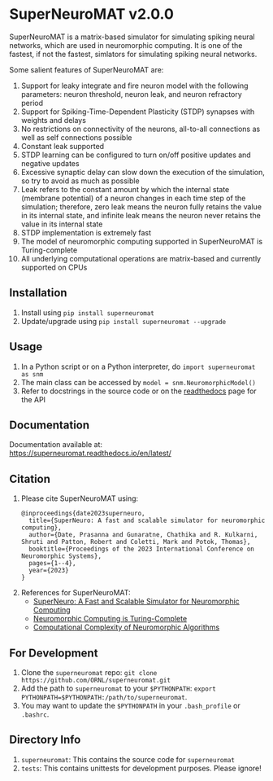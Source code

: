 # SuperNeuroMAT v2.0.0

SuperNeuroMAT is a matrix-based simulator for simulating spiking neural networks, which are used in neuromorphic computing. It is one of the fastest, if not the fastest, simlators for simulating spiking neural networks.

Some salient features of SuperNeuroMAT are:
1. Support for leaky integrate and fire neuron model with the following parameters: neuron threshold, neuron leak, and neuron refractory period
2. Support for Spiking-Time-Dependent Plasticity (STDP) synapses with weights and delays
3. No restrictions on connectivity of the neurons, all-to-all connections as well as self connections possible
4. Constant leak supported
5. STDP learning can be configured to turn on/off positive updates and negative updates
6. Excessive synaptic delay can slow down the execution of the simulation, so try to avoid as much as possible
7. Leak refers to the constant amount by which the internal state (membrane potential) of a neuron changes in each time step of the simulation; therefore, zero leak means the neuron fully retains the value in its internal state, and infinite leak means the neuron never retains the value in its internal state
8. STDP implementation is extremely fast
9. The model of neuromorphic computing supported in SuperNeuroMAT is Turing-complete
10. All underlying computational operations are matrix-based and currently supported on CPUs


## Installation
1. Install using `pip install superneuromat`
2. Update/upgrade using `pip install superneuromat --upgrade`


## Usage
1. In a Python script or on a Python interpreter, do `import superneuromat as snm`
2. The main class can be accessed by `model = snm.NeuromorphicModel()`
3. Refer to docstrings in the source code or on the [readthedocs](https://superneuromat.readthedocs.io/en/latest/) page for the API


## Documentation
Documentation available at: https://superneuromat.readthedocs.io/en/latest/


## Citation
1. Please cite SuperNeuroMAT using:
	```
	@inproceedings{date2023superneuro,
	  title={SuperNeuro: A fast and scalable simulator for neuromorphic computing},
	  author={Date, Prasanna and Gunaratne, Chathika and R. Kulkarni, Shruti and Patton, Robert and Coletti, Mark and Potok, Thomas},
	  booktitle={Proceedings of the 2023 International Conference on Neuromorphic Systems},
	  pages={1--4},
	  year={2023}
	}
	```
2. References for SuperNeuroMAT:
	- [SuperNeuro: A Fast and Scalable Simulator for Neuromorphic Computing](https://dl.acm.org/doi/abs/10.1145/3589737.3606000)
	- [Neuromorphic Computing is Turing-Complete](https://dl.acm.org/doi/abs/10.1145/3546790.3546806)
	- [Computational Complexity of Neuromorphic Algorithms](https://dl.acm.org/doi/abs/10.1145/3477145.3477154)



## For Development
1. Clone the `superneuromat` repo: `git clone https://github.com/ORNL/superneuromat.git`
2. Add the path to `superneuromat` to your `$PYTHONPATH`: `export PYTHONPATH=$PYTHONPATH:/path/to/superneuromat`. 
3. You may want to update the `$PYTHONPATH` in your `.bash_profile` or `.bashrc`.


## Directory Info
1. `superneuromat`: This contains the source code for `superneuromat`
2. `tests`: This contains unittests for development purposes. Please ignore!


